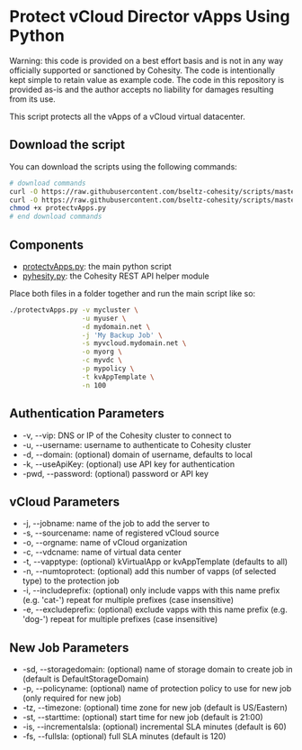 # Protect vCloud Director vApps Using Python

Warning: this code is provided on a best effort basis and is not in any way officially supported or sanctioned by Cohesity. The code is intentionally kept simple to retain value as example code. The code in this repository is provided as-is and the author accepts no liability for damages resulting from its use.

This script protects all the vApps of a vCloud virtual datacenter.

## Download the script

You can download the scripts using the following commands:

```bash
# download commands
curl -O https://raw.githubusercontent.com/bseltz-cohesity/scripts/master/python/protectvApps/protectvApps.py
curl -O https://raw.githubusercontent.com/bseltz-cohesity/scripts/master/python/pyhesity.py
chmod +x protectvApps.py
# end download commands
```

## Components

* [protectvApps.py](https://raw.githubusercontent.com/bseltz-cohesity/scripts/master/python/protectvApps/protectvApps.py): the main python script
* [pyhesity.py](https://raw.githubusercontent.com/bseltz-cohesity/scripts/master/python/pyhesity/pyhesity.py): the Cohesity REST API helper module

Place both files in a folder together and run the main script like so:

```bash
./protectvApps.py -v mycluster \
                  -u myuser \
                  -d mydomain.net \
                  -j 'My Backup Job' \
                  -s myvcloud.mydomain.net \
                  -o myorg \
                  -c myvdc \
                  -p mypolicy \
                  -t kvAppTemplate \
                  -n 100
```

## Authentication Parameters

* -v, --vip: DNS or IP of the Cohesity cluster to connect to
* -u, --username: username to authenticate to Cohesity cluster
* -d, --domain: (optional) domain of username, defaults to local
* -k, --useApiKey: (optional) use API key for authentication
* -pwd, --password: (optional) password or API key

## vCloud Parameters

* -j, --jobname: name of the job to add the server to
* -s, --sourcename: name of registered vCloud source
* -o, --orgname: name of vCloud organization
* -c, --vdcname: name of virtual data center
* -t, --vapptype: (optional) kVirtualApp or kvAppTemplate (defaults to all)
* -n, --numtoprotect: (optional) add this number of vapps (of selected type) to the protection job
* -i, --includeprefix: (optional) only include vapps with this name prefix (e.g. 'cat-') repeat for multiple prefixes (case insensitive)
* -e, --excludeprefix: (optional) exclude vapps with this name prefix (e.g. 'dog-') repeat for multiple prefixes (case insensitive)

## New Job Parameters

* -sd, --storagedomain: (optional) name of storage domain to create job in (default is DefaultStorageDomain)
* -p, --policyname: (optional) name of protection policy to use for new job (only required for new job)
* -tz, --timezone: (optional) time zone for new job (default is US/Eastern)
* -st, --starttime: (optional) start time for new job (default is 21:00)
* -is, --incrementalsla: (optional) incremental SLA minutes (default is 60)
* -fs, --fullsla: (optional) full SLA minutes (default is 120)
